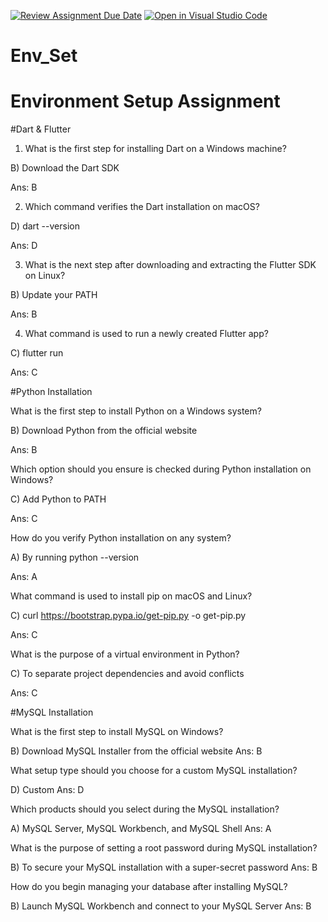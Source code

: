 [![Review Assignment Due Date](https://classroom.github.com/assets/deadline-readme-button-22041afd0340ce965d47ae6ef1cefeee28c7c493a6346c4f15d667ab976d596c.svg)](https://classroom.github.com/a/vnsr1XuU)
[![Open in Visual Studio Code](https://classroom.github.com/assets/open-in-vscode-2e0aaae1b6195c2367325f4f02e2d04e9abb55f0b24a779b69b11b9e10269abc.svg)](https://classroom.github.com/online_ide?assignment_repo_id=15880556&assignment_repo_type=AssignmentRepo)
# Env_Set

# Environment Setup Assignment

#Dart & Flutter

1. What is the first step for installing Dart on a Windows machine?

B) Download the Dart SDK

Ans: B


2. Which command verifies the Dart installation on macOS?

D) dart --version

Ans: D

3. What is the next step after downloading and extracting the Flutter SDK on Linux?

B) Update your PATH

Ans: B

4. What command is used to run a newly created Flutter app?

C) flutter run

Ans: C

#Python Installation

What is the first step to install Python on a Windows system?

B) Download Python from the official website

Ans: B

Which option should you ensure is checked during Python installation on Windows?

C) Add Python to PATH

Ans: C

How do you verify Python installation on any system?

A) By running python --version

Ans: A

What command is used to install pip on macOS and Linux?

C) curl https://bootstrap.pypa.io/get-pip.py -o get-pip.py

Ans: C

What is the purpose of a virtual environment in Python?

C) To separate project dependencies and avoid conflicts

Ans: C


#MySQL Installation

What is the first step to install MySQL on Windows?

B) Download MySQL Installer from the official website
Ans: B

What setup type should you choose for a custom MySQL installation?

D) Custom
Ans: D

Which products should you select during the MySQL installation?

A) MySQL Server, MySQL Workbench, and MySQL Shell
Ans: A

What is the purpose of setting a root password during MySQL installation?

B) To secure your MySQL installation with a super-secret password
Ans: B


How do you begin managing your database after installing MySQL?

B) Launch MySQL Workbench and connect to your MySQL Server
Ans: B
